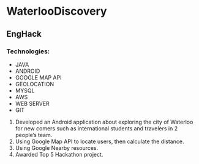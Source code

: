 # WaterlooDiscovery
## EngHack

### Technologies:
- JAVA
- ANDROID
- GOOGLE MAP API
- GEOLOCATION
- MYSQL
- AWS
- WEB SERVER
- GIT

1. Developed an Android application about exploring the city of Waterloo for new comers such as international students
and travelers in 2 people’s team.
2. Using Google Map API to locate users, then calculate the distance.
3. Using Google Nearby resources.
4. Awarded Top 5 Hackathon project.

